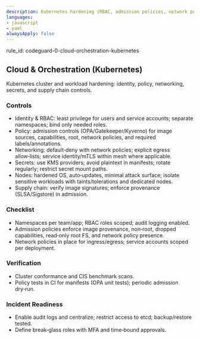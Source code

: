 ```yaml
---
description: Kubernetes hardening (RBAC, admission policies, network policies, secrets, supply chain)
languages:
- javascript
- yaml
alwaysApply: false
---
```


rule_id: codeguard-0-cloud-orchestration-kubernetes

## Cloud & Orchestration (Kubernetes)

Kubernetes cluster and workload hardening: identity, policy, networking, secrets, and supply chain controls.

### Controls
- Identity & RBAC: least privilege for users and service accounts; separate namespaces; bind only needed roles.
- Policy: admission controls (OPA/Gatekeeper/Kyverno) for image sources, capabilities, root, network policies, and required labels/annotations.
- Networking: default‑deny with network policies; explicit egress allow‑lists; service identity/mTLS within mesh where applicable.
- Secrets: use KMS providers; avoid plaintext in manifests; rotate regularly; restrict secret mount paths.
- Nodes: hardened OS, auto‑updates, minimal attack surface; isolate sensitive workloads with taints/tolerations and dedicated nodes.
- Supply chain: verify image signatures; enforce provenance (SLSA/Sigstore) in admission.

### Checklist
- Namespaces per team/app; RBAC roles scoped; audit logging enabled.
- Admission policies enforce image provenance, non‑root, dropped capabilities, read‑only root FS, and network policy presence.
- Network policies in place for ingress/egress; service accounts scoped per deployment.

### Verification
- Cluster conformance and CIS benchmark scans.
- Policy tests in CI for manifests (OPA unit tests); periodic admission dry‑run.

### Incident Readiness
- Enable audit logs and centralize; restrict access to etcd; backup/restore tested.
- Define break‑glass roles with MFA and time‑bound approvals.
